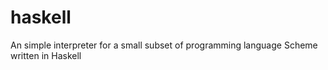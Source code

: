 haskell
=======
An simple interpreter for a small subset of programming language Scheme
written in Haskell
